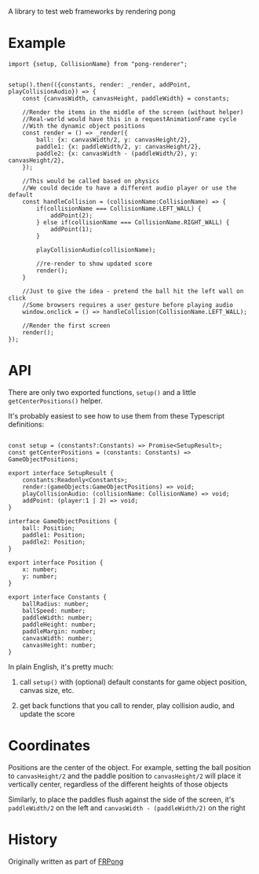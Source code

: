 A library to test web frameworks by rendering pong

# Example 

```
import {setup, CollisionName} from "pong-renderer";


setup().then(({constants, render: _render, addPoint, playCollisionAudio}) => {
    const {canvasWidth, canvasHeight, paddleWidth} = constants;

    //Render the items in the middle of the screen (without helper)
    //Real-world would have this in a requestAnimationFrame cycle
    //With the dynamic object positions
    const render = () => _render({
        ball: {x: canvasWidth/2, y: canvasHeight/2},
        paddle1: {x: paddleWidth/2, y: canvasHeight/2},
        paddle2: {x: canvasWidth - (paddleWidth/2), y: canvasHeight/2},
    });

    //This would be called based on physics
    //We could decide to have a different audio player or use the default 
    const handleCollision = (collisionName:CollisionName) => {
        if(collisionName === CollisionName.LEFT_WALL) {
            addPoint(2);
        } else if(collisionName === CollisionName.RIGHT_WALL) {
            addPoint(1);
        } 

        playCollisionAudio(collisionName);

        //re-render to show updated score
        render();
    }

    //Just to give the idea - pretend the ball hit the left wall on click
    //Some browsers requires a user gesture before playing audio
    window.onclick = () => handleCollision(CollisionName.LEFT_WALL);

    //Render the first screen
    render();
});

```

# API

There are only two exported functions, `setup()` and a little `getCenterPositions()` helper.

It's probably easiest to see how to use them from these Typescript definitions:

```

const setup = (constants?:Constants) => Promise<SetupResult>;
const getCenterPositions = (constants: Constants) => GameObjectPositions;

export interface SetupResult {
    constants:Readonly<Constants>;
    render:(gameObjects:GameObjectPositions) => void;
    playCollisionAudio: (collisionName: CollisionName) => void;
    addPoint: (player:1 | 2) => void;
}

interface GameObjectPositions {
    ball: Position;
    paddle1: Position;
    paddle2: Position;
}

export interface Position {
    x: number;
    y: number;
}

export interface Constants {
    ballRadius: number; 
    ballSpeed: number; 
    paddleWidth: number; 
    paddleHeight: number; 
    paddleMargin: number; 
    canvasWidth: number; 
    canvasHeight: number;
}
```

In plain English, it's pretty much: 

1. call `setup()` with (optional) default constants for game object position, canvas size, etc.

2. get back functions that you call to render, play collision audio, and update the score

# Coordinates 

Positions are the center of the object. For example, setting the ball position to `canvasHeight/2` and the paddle position to `canvasHeight/2` will place it vertically center, regardless of the different heights of those objects

Similarly, to place the paddles flush against the side of the screen, it's `paddleWidth/2` on the left and `canvasWidth - (paddleWidth/2)` on the right

# History

Originally written as part of [FRPong](https://github.com/dakom/frpong)
